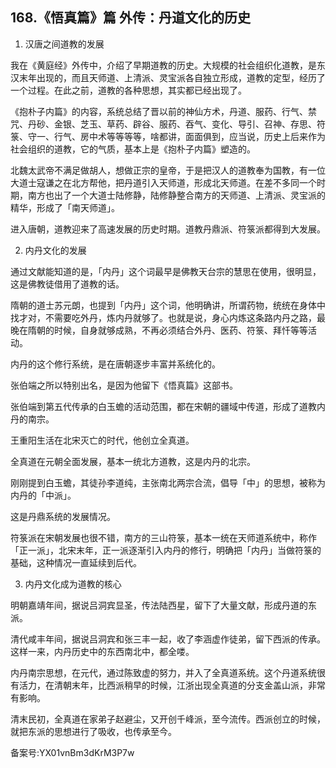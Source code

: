 ## 168.《悟真篇》篇 外传：丹道文化的历史
1. 汉唐之间道教的发展


我在《黄庭经》外传中，介绍了早期道教的历史。大规模的社会组织化道教，是东汉末年出现的，而且天师道、上清派、灵宝派各自独立形成，道教的定型，经历了一个过程。在此之前，道教的各种思想，其实都已经出现了。


《抱朴子内篇》的内容，系统总结了晋以前的神仙方术，丹道、服药、行气、禁咒、丹砂、金银、芝玉、草药、辟谷、服药、吞气、变化、导引、召神、存思、符箓、守一、行气、房中术等等等等，啥都讲，面面俱到，应当说，历史上后来作为社会组织的道教，它的气质，基本上是《抱朴子内篇》塑造的。


北魏太武帝不满足做胡人，想做正宗的皇帝，于是把汉人的道教奉为国教，有一位大道士寇谦之在北方帮他，把丹道引入天师道，形成北天师道。在差不多同一个时期，南方也出了一个大道士陆修静，陆修静整合南方的天师道、上清派、灵宝派的精华，形成了「南天师道」。


进入唐朝，道教迎来了高速发展的历史时期。道教丹鼎派、符箓派都得到大发展。


2. 内丹文化的发展


通过文献能知道的是，「内丹」这个词最早是佛教天台宗的慧思在使用，很明显，这是佛教徒借用了道教的话。


隋朝的道士苏元朗，也提到「内丹」这个词，他明确讲，所谓药物，统统在身体中找才对，不需要吃外丹，炼内丹就够了。也就是说，身心内炼这条路内丹之路，最晚在隋朝的时候，自身就够成熟，不再必须结合外丹、医药、符箓、拜忏等等活动。


内丹的这个修行系统，是在唐朝逐步丰富并系统化的。


张伯端之所以特别出名，是因为他留下《悟真篇》这部书。


张伯端到第五代传承的白玉蟾的活动范围，都在宋朝的疆域中传道，形成了道教内丹的南宗。


王重阳生活在北宋灭亡的时代，他创立全真道。


全真道在元朝全面发展，基本一统北方道教，这是内丹的北宗。


刚刚提到白玉蟾，其徒孙李道纯，主张南北两宗合流，倡导「中」的思想，被称为内丹的「中派」。


这是丹鼎系统的发展情况。


符箓派在宋朝发展也很不错，南方的三山符箓，基本一统在天师道系统中，称作「正一派」，北宋末年，正一派逐渐引入内丹的修行，明确把「内丹」当做符箓的基础，这种情况一直延续到后代。


3. 内丹文化成为道教的核心


明朝嘉靖年间，据说吕洞宾显圣，传法陆西星，留下了大量文献，形成丹道的东派。


清代咸丰年间，据说吕洞宾和张三丰一起，收了李涵虚作徒弟，留下西派的传承。这样一来，内丹历史中的东西南北中，都全喽。


内丹南宗思想，在元代，通过陈致虚的努力，并入了全真道系统。这个丹道系统很有活力，在清朝末年，比西派稍早的时候，江浙出现全真道的分支金盖山派，非常有影响。


清末民初，全真道在家弟子赵避尘，又开创千峰派，至今流传。西派创立的时候，就把东派的思想进行了吸收，也传承至今。


备案号:YX01vnBm3dKrM3P7w

